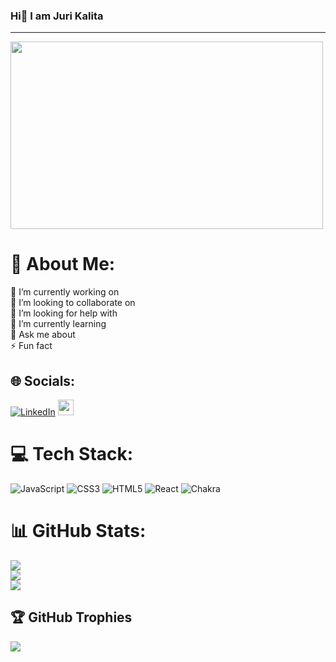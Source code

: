 
### Hi👋 I am Juri Kalita
<hr/>

<img height="300px" width="500px" src="https://im.ezgif.com/tmp/ezgif-1-41e8a1affa.gif" />

# 💫 About Me:
🔭 I’m currently working on<br>👯 I’m looking to collaborate on<br>🤝 I’m looking for help with<br>🌱 I’m currently learning<br>💬 Ask me about<br>⚡ Fun fact


## 🌐 Socials:
[![LinkedIn](https://img.shields.io/badge/LinkedIn-%230077B5.svg?logo=linkedin&logoColor=white)](https://www.linkedin.com/in/juri-kalita-2b98b2246/)
<a href="https://jurikalita011.github.io/" target="_blank">
    <img src="https://img.shields.io/static/v1?message=Portfolio&logo=data:image/svg+xml;base64,INSERT_LOGO_ENCODED_HERE&label=&color=INSERT_COLOR_HERE&logoColor=INSERT_LOGO_COLOR_HERE&labelColor=&style=for-the-badge" height="25" alt="portfolio logo"/>
  </a>

# 💻 Tech Stack:
![JavaScript](https://img.shields.io/badge/javascript-%23323330.svg?style=for-the-badge&logo=javascript&logoColor=%23F7DF1E) ![CSS3](https://img.shields.io/badge/css3-%231572B6.svg?style=for-the-badge&logo=css3&logoColor=white) ![HTML5](https://img.shields.io/badge/html5-%23E34F26.svg?style=for-the-badge&logo=html5&logoColor=white) ![React](https://img.shields.io/badge/react-%2320232a.svg?style=for-the-badge&logo=react&logoColor=%2361DAFB) ![Chakra](https://img.shields.io/badge/chakra-%234ED1C5.svg?style=for-the-badge&logo=chakraui&logoColor=white)
# 📊 GitHub Stats:
![](https://github-readme-stats.vercel.app/api?username=jurikalita011&theme=dark&hide_border=false&include_all_commits=false&count_private=false)<br/>
![](https://github-readme-streak-stats.herokuapp.com/?user=jurikalita011&theme=dark&hide_border=false)<br/>
![](https://github-readme-stats.vercel.app/api/top-langs/?username=jurikalita011&theme=dark&hide_border=false&include_all_commits=false&count_private=false&layout=compact)

## 🏆 GitHub Trophies
![](https://github-profile-trophy.vercel.app/?username=jurikalita011&theme=radical&no-frame=false&no-bg=true&margin-w=4)

<!-- Proudly created with GPRM ( https://gprm.itsvg.in ) -->
